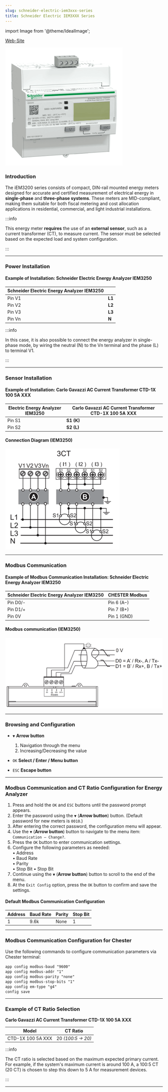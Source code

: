 ```yaml
---
slug: schneider-electric-iem3xxx-series
title: Schneider Electric IEM3XXX Series
---
```


import Image from '@theme/IdealImage';

[Web-Site](https://www.se.com/cz/cs/product/A9MEM3255/iem3250-elektrom%C4%9Br-ct-modbus-2-digit%C3%A1ln%C3%AD-vstupy/)

![Schneider Electric - IEM3250](schneider-electric-iem3000-series.png)

### Introduction

The iEM3200 series consists of compact, DIN-rail mounted energy meters designed for accurate and certified measurement of electrical energy in **single-phase** and **three-phase systems**. These meters are MID-compliant, making them suitable for both fiscal metering and cost allocation applications in residential, commercial, and light industrial installations.

:::info

This energy meter **requires** the use of an **external sensor**, such as a current transformer (CT), to measure current. The sensor must be selected based on the expected load and system configuration.

:::

 ---

### Power Installation

#### Example of Installation: Schneider Electric Energy Analyzer IEM3250

| **Schneider Electric Energy Analyzer IEM3250** | |
|----------------------------------------|-----------------------------------------------|
| Pin V1                                 | **L1**                                         |
| Pin V2                                 | **L2**                                         |
| Pin V3                                 | **L3**                                         |
| Pin Vn                                 | **N**                                         |

:::info

 In this case, it is also possible to connect the energy analyzer in single-phase mode, by wiring the neutral (N) to the Vn terminal and the phase (L) to terminal V1.

:::

---

### Sensor Installation

#### Example of Installation: Carlo Gavazzi AC Current Transformer CTD-1X 100 5A XXX


| **Electric Energy Analyzer IEM3250** | **Carlo Gavazzi AC Current Transformer CTD-1X 100 5A XXX** |
|----------------------------------------|-----------------------------------------------|
| Pin S1                                 | **S1 (K)**                                         |
| Pin S2                                | **S2 (L)**                                         |

#### Connection Diagram (IEM3250)

![Connection Diagram (IEM3250)](connection-diagram-iem3250.png)

---

### Modbus Communication

#### Example of Modbus Communication Installation: Schneider Electric Energy Analyzer IEM3250

| **Schneider Electric Energy Analyzer IEM3250** | **CHESTER Modbus** |
|---------------------------|--------------------|
| Pin D0/-                     | Pin 6 (A−)      |
| Pin D1/+                    | Pin 7 (B+)        |
| Pin 0V                    | Pin 1 (GND)        |

#### Modbus communication (IEM3250)

![Modbus communication (IEM3250)](modbus-communication-iem3250.png)

---

### Browsing and Configuration

* `▼` **Arrow button**
    1. Navigation through the menu
    2. Increasing/Decreasing the value

* `OK` **Select / Enter / Menu button**
  
* `ESC` **Escape button**

---

### Modbus Communication and CT Ratio Configuration for Energy Analyzer

1. Press and hold the `OK` and `ESC` buttons until the password prompt appears.  
2. Enter the password using the `▼` (**Arrow button**) button. (Default password for new meters is `0010`.)  
3. After entering the correct password, the configuration menu will appear.  
4. Use the `▼` (**Arrow button**) button to navigate to the menu item: `Communication – Change?`.  
5. Press the `OK` button to enter communication settings.  
6. Configure the following parameters as needed:  
   • Address  
   • Baud Rate  
   • Parity  
   • Stop Bit 
   • Stop Bit   
7. Continue using the `▼` (**Arrow button**) button to scroll to the end of the menu.  
8. At the `Exit Config` option, press the `OK` button to confirm and save the settings.

#### Default Modbus Communication Configuration

| Address | Baud Rate | Parity | Stop Bit |
|---------|-----------|--------|-----------|
| 1       | 9.6k      | None   | 1         |

---

### Modbus Communication Configuration for Chester

Use the following commands to configure communication parameters via Chester terminal:


```
app config modbus-baud "9600"
app config modbus-addr "1"
app config modbus-parity "none"
app config modbus-stop-bits "1"
app config em-type "g4"
config save
```

---

### Example of CT Ratio Selection

**Carlo Gavazzi AC Current Transformer CTD-1X 100 5A XXX**

| Model       | CT Ratio          |
|-------------|-------------------|
| CTD-1X 100 5A XXX | 20 *(100:5 → 20)* |

:::info

 The CT ratio is selected based on the maximum expected primary current. For example, if the system's maximum current is around 100 A, a 100:5 CT (20 CT) is chosen to step this down to 5 A for measurement devices.

:::
>

---
